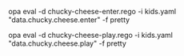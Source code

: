 opa eval -d chucky-cheese-enter.rego -i kids.yaml "data.chucky.cheese.enter" -f pretty

opa eval -d chucky-cheese-play.rego -i kids.yaml "data.chucky.cheese.play" -f pretty

